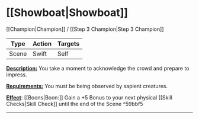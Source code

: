 # [[Showboat|Showboat]]
[[Champion|Champion]] / [[Step 3 Champion|Step 3 Champion]]

| Type | Action | Targets |
| --- | --- | --- |
| Scene | Swift | Self |
<u>**Description:**</u> You take a moment to acknowledge the crowd and prepare to impress.

<u>**Requirements:**</u> You must be being observed by sapient creatures.

<u>**Effect**</u>: [[Boons|Boon:]] Gain a +5 Bonus to your next physical [[Skill Checks|Skill Check]] until the end of the Scene ^59bbf5

---